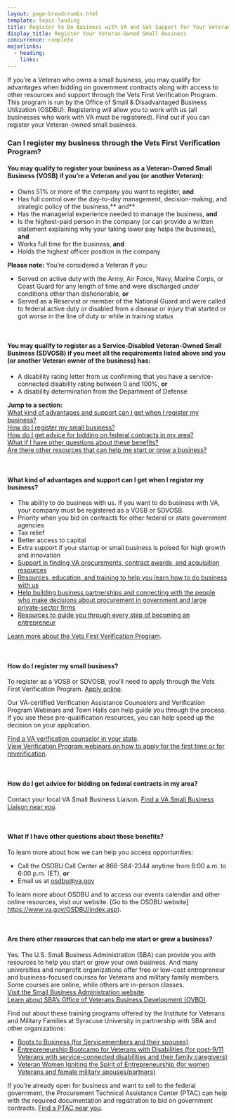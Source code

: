 ```yaml
---
layout: page-breadcrumbs.html
template: topic-landing
title: Register to Do Business with VA and Get Support for Your Veteran-Owned Small Business
display_title: Register Your Veteran-Owned Small Business
concurrence: complete
majorlinks:
  - heading:
    links: 
---
```


<div class="va-introtext">

If you’re a Veteran who owns a small business, you may qualify for advantages when bidding on government contracts along with access to other resources and support through the Vets First Verification Program. This program is run by the Office of Small & Disadvantaged Business Utilization (OSDBU). Registering will allow you to work with us (all businesses who work with VA must be registered). Find out if you can register your Veteran-owned small business.

</div>

<div class="feature" markdown="1">

### Can I register my business through the Vets First Verification Program?

#### You may qualify to register your business as a Veteran-Owned Small Business (VOSB) if you’re a Veteran and you (or another Veteran):

- Owns 51% or more of the company you want to register, **and**
- Has full control over the day-to-day management, decision-making, and strategic policy of the business,** and**
- Has the managerial experience needed to manage the business, **and**
- Is the highest-paid person in the company (or can provide a written statement explaining why your taking lower pay helps the business), **and**
- Works full time for the business, **and**
- Holds the highest officer position in the company

**Please note:** You’re considered a Veteran if you:

- Served on active duty with the Army, Air Force, Navy, Marine Corps, or Coast Guard for any length of time and were discharged under conditions other than dishonorable, **or**
- Served as a Reservist or member of the National Guard and were called to federal active duty or disabled from a disease or injury that started or got worse in the line of duty or while in training status

<br>

#### You may qualify to register as a Service-Disabled Veteran-Owned Small Business (SDVOSB) if you meet all the requirements listed above and you (or another Veteran owner of the business) has:

- A disability rating letter from us confirming that you have a service-connected disability rating between 0 and 100%, **or**
- A disability determination from the Department of Defense

</div>

**Jump to a section:**</br>
[What kind of advantages and support can I get when I register my business?](#business-advantages)</br>
[How do I register my small business?](#business-how)</br>
[How do I get advice for bidding on federal contracts in my area?](#business-bidding)</br>
[What if I have other questions about these benefits?](#business-questions)</br>
[Are there other resources that can help me start or grow a business?](#business-resources)</br>

<br>

<div id="business-advantages" itemscope itemtype="http://schema.org/Question">
<h4 itemprop="name">What kind of advantages and support can I get when I register my business?</h4>
<div itemprop="acceptedAnswer" itemscope itemtype="http://schema.org/Answer">
<div itemprop="text">

- The ability to do business with us. If you want to do business with VA, your company must be registered as a VOSB or SDVOSB.
- Priority when you bid on contracts for other federal or state government agencies
- Tax relief
- Better access to capital
- Extra support if your startup or small business is poised for high growth and innovation
- [Support in finding VA procurements, contract awards, and acquisition resources](https://www.va.gov/osdbu/acquisition/index.asp)
- [Resources, education, and training to help you learn how to do business with us](https://www.va.gov/osdbu/outreach/soc/index.asp)
- [Help building business partnerships and connecting with the people who make decisions about procurement in government and large private-sector firms](https://www.va.gov/osdbu/outreach/dap/index.asp)
- [Resources to guide you through every step of becoming an entrepreneur](https://www.va.gov/OSDBU/entrepreneur/index.asp)<br>

[Learn more about the Vets First Verification Program](https://www.va.gov/osdbu/verification/index.asp).

</div>
<br>

<div id="business-how" itemscope itemtype="http://schema.org/Question">
<h4 itemprop="name">How do I register my small business?</h4>
<div itemprop="acceptedAnswer" itemscope itemtype="http://schema.org/Answer">
<div itemprop="text">

To register as a VOSB or SDVOSB, you’ll need to apply through the Vets First Verification Program. 
[Apply online](https://www.vip.vetbiz.gov/). 

Our VA-certified Verification Assistance Counselors and Verification Program Webinars and Town Halls can help guide you through the process. If you use these pre-qualification resources, you can help speed up the decision on your application.</br>

[Find a VA verification counselor in your state](https://www.va.gov/osdbu/verification/assistance/counselors.asp).</br>
[View Verification Program webinars on how to apply for the first time or for reverification](https://www.va.gov/osdbu/verification/you_asked_we_listened.asp).

</div>
<br>

<div id="business-bidding" itemscope itemtype="http://schema.org/Question">
<h4 itemprop="name">How do I get advice for bidding on federal contracts in my area?</h4>
<div itemprop="acceptedAnswer" itemscope itemtype="http://schema.org/Answer">
<div itemprop="text">

Contact your local VA Small Business Liaison. [Find a VA Small Business Liaison near you](https://www.va.gov/OSDBU/about/contacts.asp).

</div>
<br>

<div id="health-about-basic" itemscope itemtype="http://schema.org/Question">
<h4 itemprop="name">What if I have other questions about these benefits?</h4>
<div itemprop="acceptedAnswer" itemscope itemtype="http://schema.org/Answer">
<div itemprop="text">

To learn more about how we can help you access opportunities:

- Call the OSDBU Call Center at 866-584-2344 anytime from 8:00 a.m. to 6:00 p.m. (ET), **or**
- Email us at osdbu@va.gov<br>

To learn more about OSDBU and to access our events calendar and other online resources, visit our website. [Go to the OSDBU website] https://www.va.gov/OSDBU/index.asp). 

</div>
<br>

<div id="business-resources" itemscope itemtype="http://schema.org/Question">
<h4 itemprop="name">Are there other resources that can help me start or grow a business?</h4>
<div itemprop="acceptedAnswer" itemscope itemtype="http://schema.org/Answer">
<div itemprop="text">

Yes. The U.S. Small Business Administration (SBA) can provide you with resources to help you start or grow your own business. And many universities and nonprofit organizations offer free or low-cost entrepreneur and business-focused courses for Veterans and military family members. Some courses are online, while others are in-person classes.</br>
[Visit the Small Business Administration website](https://www.sba.gov/).</br> 
[Learn about SBA’s Office of Veterans Business Development (OVBD)](https://www.sba.gov/business-guide/grow/veteran-owned-businesses-programs#section-header-0).<br>

Find out about these training programs offered by the Institute for Veterans and Military Families at Syracuse University in partnership with SBA and other organizations:
- [Boots to Business (for Servicemembers and their spouses)](https://ivmf.syracuse.edu/veteran-and-family-resources/starting-growing-a-business/boots-to-business/).
- [Entrepreneurship Bootcamp for Veterans with Disabilities (for post-9/11 Veterans with service-connected disabilities and their family caregivers)](http://ebv.vets.syr.edu/)
- [Veteran Women Igniting the Spirit of Entrepreneurship (for women Veterans and female military spouses/partners)](https://ivmf.syracuse.edu/veteran-and-family-resources/starting-growing-a-business/v-wise/)<br>

If you’re already open for business and want to sell to the federal government, the Procurement Technical Assistance Center (PTAC) can help with the required documentation and registration to bid on government contracts. [Find a PTAC near you](http://www.aptac-us.org/). 
